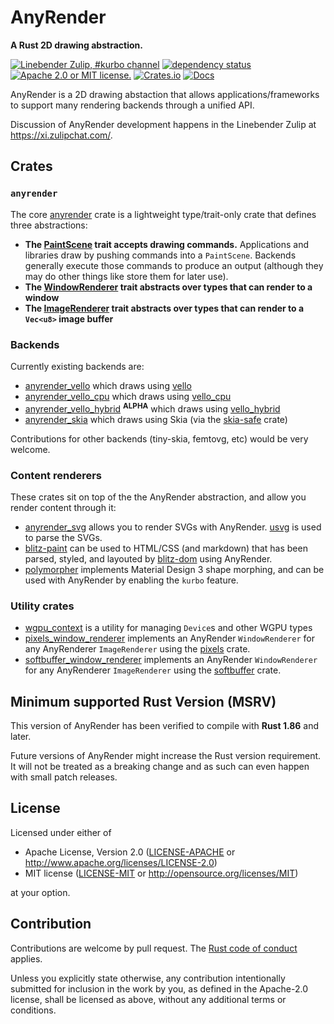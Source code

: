# AnyRender

**A Rust 2D drawing abstraction.**

[![Linebender Zulip, #kurbo channel](https://img.shields.io/badge/Linebender-grey?logo=Zulip)](https://xi.zulipchat.com)
[![dependency status](https://deps.rs/repo/github/dioxuslabs/anyrender/status.svg)](https://deps.rs/repo/github/dioxuslabs/anyrender)
[![Apache 2.0 or MIT license.](https://img.shields.io/badge/license-Apache--2.0_OR_MIT-blue.svg)](#license)
[![Crates.io](https://img.shields.io/crates/v/anyrender.svg)](https://crates.io/crates/anyrender)
[![Docs](https://docs.rs/anyrender/badge.svg)](https://docs.rs/anyrender)

AnyRender is a 2D drawing abstaction that allows applications/frameworks to support many rendering backends through a unified API.

Discussion of AnyRender development happens in the Linebender Zulip at <https://xi.zulipchat.com/>.

## Crates

### `anyrender`

The core [anyrender](https://docs.rs/anyrender) crate is a lightweight type/trait-only crate that defines three abstractions:

- **The [PaintScene](https://docs.rs/anyrender/latest/anyrender/trait.PaintScene.html) trait accepts drawing commands.**
  Applications and libraries draw by pushing commands into a `PaintScene`. Backends generally execute those commands to
  produce an output (although they may do other things like store them for later use).
- **The [WindowRenderer](https://docs.rs/anyrender/latest/anyrender/trait.WindowRenderer.html) trait abstracts over types that can render to a window**
- **The [ImageRenderer](https://docs.rs/anyrender/latest/anyrender/trait.ImageRenderer.html) trait abstracts over types that can render to a `Vec<u8>` image buffer**

### Backends

Currently existing backends are:

- [anyrender_vello](https://docs.rs/anyrender_vello) which draws using [vello](https://docs.rs/vello)
- [anyrender_vello_cpu](https://docs.rs/anyrender_vello_cpu) which draws using [vello_cpu](https://docs.rs/vello_cpu)
- [anyrender_vello_hybrid](https://docs.rs/anyrender_vello_hybrid) <sup><b>ALPHA</b></sup> which draws using [vello_hybrid](https://docs.rs/vello_hybrid)
- [anyrender_skia](https://crates.io/crates/anyrender_skia) which draws using Skia (via the [skia-safe](https://github.com/rust-skia/rust-skia) crate)

Contributions for other backends (tiny-skia, femtovg, etc) would be very welcome.

### Content renderers

These crates sit on top of the the AnyRender abstraction, and allow you render content through it:

- [anyrender_svg](https://docs.rs/anyrender_svg) allows you to render SVGs with AnyRender. [usvg](https://docs.rs/usvg) is used to parse the SVGs.
- [blitz-paint](https://docs.rs/blitz-paint) can be used to HTML/CSS (and markdown) that has been parsed, styled, and layouted by [blitz-dom](https://docs.rs/blitz-dom) using AnyRender.
- [polymorpher](https://github.com/Aiving/polymorpher) implements Material Design 3 shape morphing, and can be used with AnyRender by enabling the `kurbo` feature.

### Utility crates

- [wgpu_context](https://docs.rs/wgpu_context) is a utility for managing `Device`s and other WGPU types
- [pixels_window_renderer](https://docs.rs/pixels_window_renderer) implements an AnyRender `WindowRenderer` for any AnyRenderer `ImageRenderer` using the [pixels](https://docs.rs/pixels) crate.
- [softbuffer_window_renderer](https://docs.rs/softbuffer_window_renderer) implements an AnyRender `WindowRenderer` for any AnyRenderer `ImageRenderer` using the [softbuffer](https://docs.rs/softbuffer) crate.


## Minimum supported Rust Version (MSRV)

This version of AnyRender has been verified to compile with **Rust 1.86** and later.

Future versions of AnyRender might increase the Rust version requirement.
It will not be treated as a breaking change and as such can even happen with small patch releases.

## License

Licensed under either of

- Apache License, Version 2.0 ([LICENSE-APACHE](LICENSE-APACHE) or <http://www.apache.org/licenses/LICENSE-2.0>)
- MIT license ([LICENSE-MIT](LICENSE-MIT) or <http://opensource.org/licenses/MIT>)

at your option.

## Contribution

Contributions are welcome by pull request. The [Rust code of conduct] applies.

Unless you explicitly state otherwise, any contribution intentionally submitted for inclusion in the work by you, as defined in the Apache-2.0 license, shall be licensed as above, without any additional terms or conditions.

[kurbo]: https://crates.io/crates/kurbo
[Rust Code of Conduct]: https://www.rust-lang.org/policies/code-of-conduct

